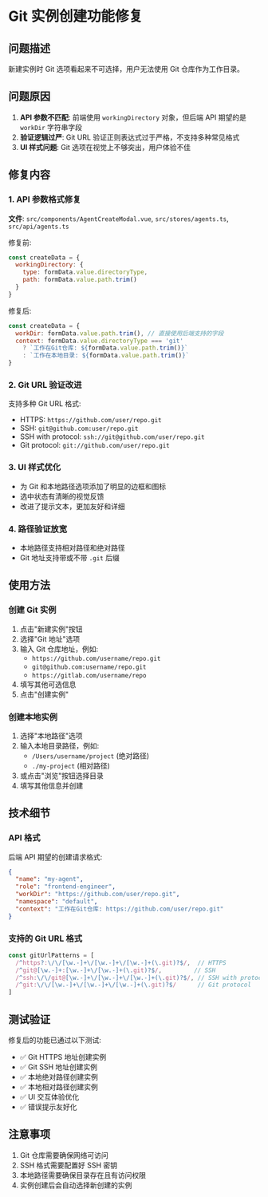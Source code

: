 # Git 实例创建功能修复

## 问题描述
新建实例时 Git 选项看起来不可选择，用户无法使用 Git 仓库作为工作目录。

## 问题原因
1. **API 参数不匹配**: 前端使用 `workingDirectory` 对象，但后端 API 期望的是 `workDir` 字符串字段
2. **验证逻辑过严**: Git URL 验证正则表达式过于严格，不支持多种常见格式
3. **UI 样式问题**: Git 选项在视觉上不够突出，用户体验不佳

## 修复内容

### 1. API 参数格式修复
**文件**: `src/components/AgentCreateModal.vue`, `src/stores/agents.ts`, `src/api/agents.ts`

修复前:
```javascript
const createData = {
  workingDirectory: {
    type: formData.value.directoryType,
    path: formData.value.path.trim()
  }
}
```

修复后:
```javascript
const createData = {
  workDir: formData.value.path.trim(), // 直接使用后端支持的字段
  context: formData.value.directoryType === 'git' 
    ? `工作在Git仓库: ${formData.value.path.trim()}` 
    : `工作在本地目录: ${formData.value.path.trim()}`
}
```

### 2. Git URL 验证改进
支持多种 Git URL 格式:
- HTTPS: `https://github.com/user/repo.git`
- SSH: `git@github.com:user/repo.git`
- SSH with protocol: `ssh://git@github.com/user/repo.git`
- Git protocol: `git://github.com/user/repo.git`

### 3. UI 样式优化
- 为 Git 和本地路径选项添加了明显的边框和图标
- 选中状态有清晰的视觉反馈
- 改进了提示文本，更加友好和详细

### 4. 路径验证放宽
- 本地路径支持相对路径和绝对路径
- Git 地址支持带或不带 `.git` 后缀

## 使用方法

### 创建 Git 实例
1. 点击"新建实例"按钮
2. 选择"Git 地址"选项
3. 输入 Git 仓库地址，例如:
   - `https://github.com/username/repo.git`
   - `git@github.com:username/repo.git`
   - `https://gitlab.com/username/repo`
4. 填写其他可选信息
5. 点击"创建实例"

### 创建本地实例
1. 选择"本地路径"选项
2. 输入本地目录路径，例如:
   - `/Users/username/project` (绝对路径)
   - `./my-project` (相对路径)
3. 或点击"浏览"按钮选择目录
4. 填写其他信息并创建

## 技术细节

### API 格式
后端 API 期望的创建请求格式:
```json
{
  "name": "my-agent",
  "role": "frontend-engineer",
  "workDir": "https://github.com/user/repo.git",
  "namespace": "default",
  "context": "工作在Git仓库: https://github.com/user/repo.git"
}
```

### 支持的 Git URL 格式
```javascript
const gitUrlPatterns = [
  /^https?:\/\/[\w.-]+\/[\w.-]+\/[\w.-]+(\.git)?$/,  // HTTPS
  /^git@[\w.-]+:[\w.-]+\/[\w.-]+(\.git)?$/,         // SSH
  /^ssh:\/\/git@[\w.-]+\/[\w.-]+\/[\w.-]+(\.git)?$/, // SSH with protocol
  /^git:\/\/[\w.-]+\/[\w.-]+\/[\w.-]+(\.git)?$/      // Git protocol
]
```

## 测试验证
修复后的功能已通过以下测试:
- ✅ Git HTTPS 地址创建实例
- ✅ Git SSH 地址创建实例
- ✅ 本地绝对路径创建实例
- ✅ 本地相对路径创建实例
- ✅ UI 交互体验优化
- ✅ 错误提示友好化

## 注意事项
1. Git 仓库需要确保网络可访问
2. SSH 格式需要配置好 SSH 密钥
3. 本地路径需要确保目录存在且有访问权限
4. 实例创建后会自动选择新创建的实例
